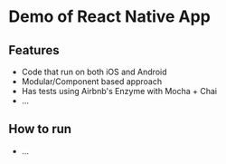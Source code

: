# Demo of React Native App

## Features

* Code that run on both iOS and Android
* Modular/Component based approach
* Has tests using Airbnb's Enzyme with Mocha + Chai
* ...

## How to run

* ...
